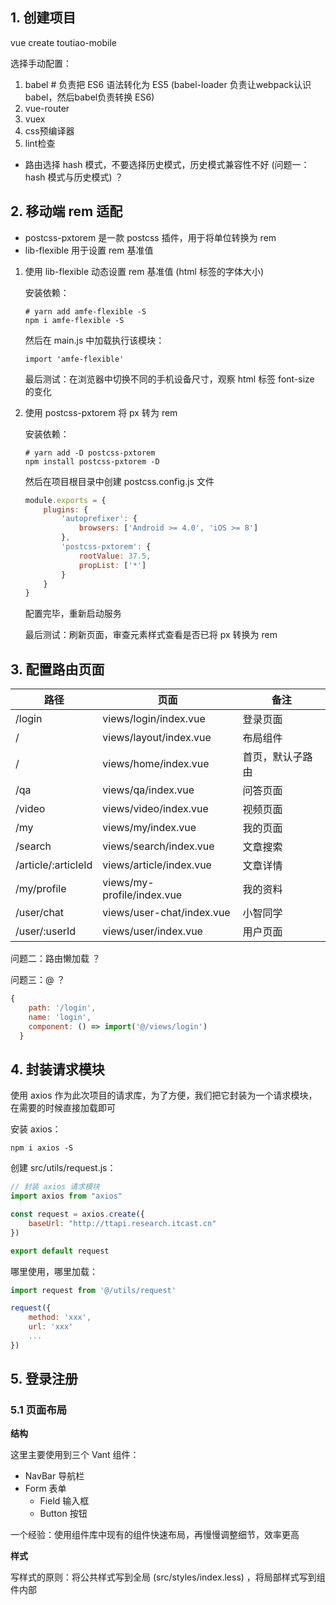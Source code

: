 ## 1. 创建项目

vue create  toutiao-mobile

选择手动配置：

1. babel				# 负责把 ES6 语法转化为 ES5 (babel-loader 负责让webpack认识babel，然后babel负责转换 ES6)
2. vue-router
3. vuex
4. css预编译器
5. lint检查

- 路由选择 hash 模式，不要选择历史模式，历史模式兼容性不好 (问题一：hash 模式与历史模式)		？

## 2. 移动端 rem 适配

- postcss-pxtorem 是一款 postcss 插件，用于将单位转换为 rem
- lib-flexible 用于设置 rem 基准值

1. 使用 lib-flexible 动态设置 rem 基准值 (html 标签的字体大小)

   安装依赖：

   ```shell
   # yarn add amfe-flexible -S
   npm i amfe-flexible -S
   ```

   然后在 main.js 中加载执行该模块：

   ```shell
   import 'amfe-flexible'
   ```

   最后测试：在浏览器中切换不同的手机设备尺寸，观察 html 标签 font-size 的变化

2. 使用 postcss-pxtorem 将 px 转为 rem

   安装依赖：

   ```shell
   # yarn add -D postcss-pxtorem
   npm install postcss-pxtorem -D
   ```

   然后在项目根目录中创建 postcss.config.js 文件

   ```javascript
   module.exports = {
       plugins: {
           'autoprefixer': {
               browsers: ['Android >= 4.0', 'iOS >= 8']
           },
           'postcss-pxtorem': {
               rootValue: 37.5,
               propList: ['*']
           }
       }
   }
   ```

   配置完毕，重新启动服务

   最后测试：刷新页面，审查元素样式查看是否已将 px 转换为 rem

## 3. 配置路由页面

| 路径                | 页面                       | 备注             |
| ------------------- | -------------------------- | ---------------- |
| /login              | views/login/index.vue      | 登录页面         |
| /                   | views/layout/index.vue     | 布局组件         |
| /                   | views/home/index.vue       | 首页，默认子路由 |
| /qa                 | views/qa/index.vue         | 问答页面         |
| /video              | views/video/index.vue      | 视频页面         |
| /my                 | views/my/index.vue         | 我的页面         |
| /search             | views/search/index.vue     | 文章搜索         |
| /article/:articleId | views/article/index.vue    | 文章详情         |
| /my/profile         | views/my-profile/index.vue | 我的资料         |
| /user/chat          | views/user-chat/index.vue  | 小智同学         |
| /user/:userId       | views/user/index.vue       | 用户页面         |

问题二：路由懒加载																									？

问题三：@																													？

```javascript
{
    path: '/login',
    name: 'login',
    component: () => import('@/views/login')
  }
```

## 4. 封装请求模块

使用 axios 作为此次项目的请求库，为了方便，我们把它封装为一个请求模块，在需要的时候直接加载即可

安装 axios：

```shell
npm i axios -S
```

创建 src/utils/request.js：

```javascript
// 封装 axios 请求模块
import axios from "axios"

const request = axios.create({
    baseUrl: "http://ttapi.research.itcast.cn"
})

export default request
```

哪里使用，哪里加载：

```javascript
import request from '@/utils/request'

request({
    method: 'xxx',
    url: 'xxx'
    ...
})
```

## 5. 登录注册

### 5.1 页面布局

**结构**

这里主要使用到三个 Vant 组件：

- NavBar 导航栏
- Form 表单
  - Field 输入框
  - Button 按钮

一个经验：使用组件库中现有的组件快速布局，再慢慢调整细节，效率更高

**样式**

写样式的原则：将公共样式写到全局 (src/styles/index.less) ，将局部样式写到组件内部